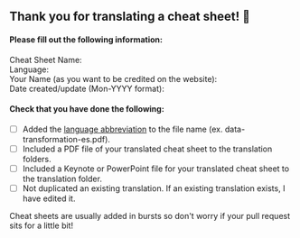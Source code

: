 ## Thank you for translating a cheat sheet!  🎉

#### Please fill out the following information:  

Cheat Sheet Name:  
Language:  
Your Name (as you want to be credited on the website):  
Date created/update (Mon-YYYY format):

<!-- Please keep the below portion in your issue, and check `[x]` the applicable boxes. -->
#### Check that you have done the following:
- [ ] Added the [language abbreviation](https://en.wikipedia.org/wiki/List_of_ISO_639-1_codes) to the file name (ex. data-transformation-es.pdf).
- [ ] Included a PDF file of your translated cheat sheet to the translation folders.
- [ ] Included a Keynote or PowerPoint file for your translated cheat sheet to the translation folder.
- [ ] Not duplicated an existing translation. If an existing translation exists, I have edited it.

Cheat sheets are usually added in bursts so don't worry if your pull request sits for a little bit!
